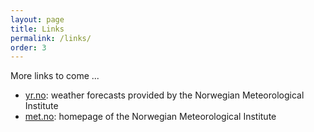 ```yaml
---
layout: page
title: Links
permalink: /links/
order: 3
---
```


More links to come ...

* [yr.no](http://yr.no): weather forecasts provided by the Norwegian Meteorological Institute
* [met.no](http://met.no): homepage of the Norwegian Meteorological Institute
